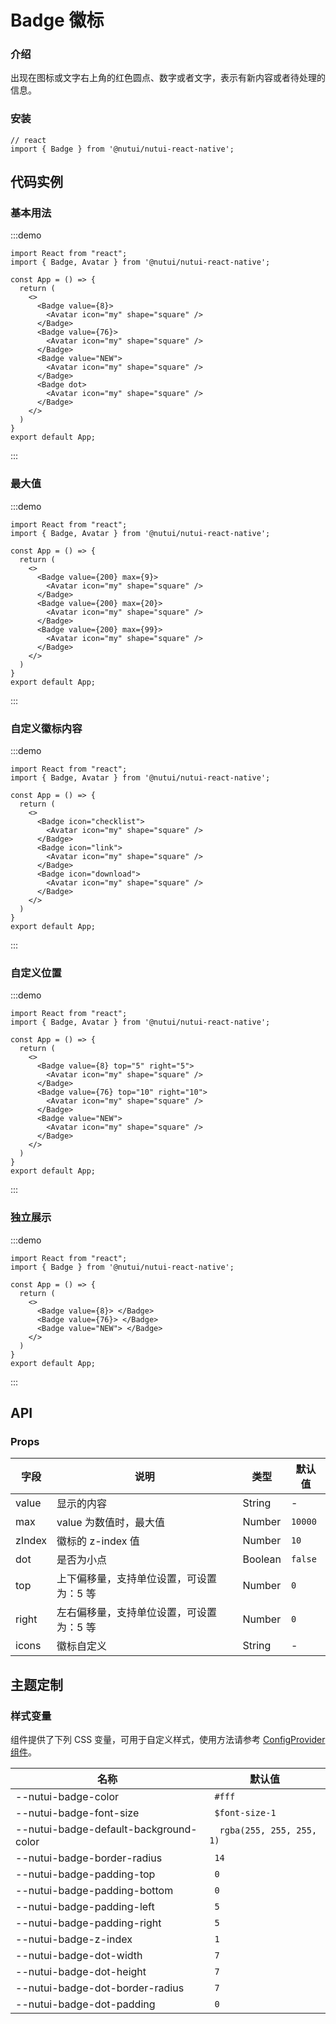 # Badge 徽标

### 介绍

出现在图标或文字右上角的红色圆点、数字或者文字，表示有新内容或者待处理的信息。

### 安装

```tsx
// react
import { Badge } from '@nutui/nutui-react-native';
```

## 代码实例

### 基本用法

:::demo

```tsx
import React from "react";
import { Badge, Avatar } from '@nutui/nutui-react-native';

const App = () => {
  return (
    <>
      <Badge value={8}>
        <Avatar icon="my" shape="square" />
      </Badge>
      <Badge value={76}>
        <Avatar icon="my" shape="square" />
      </Badge>
      <Badge value="NEW">
        <Avatar icon="my" shape="square" />
      </Badge>
      <Badge dot>
        <Avatar icon="my" shape="square" />
      </Badge>
    </>
  )
}
export default App;
```

:::

### 最大值

:::demo

```tsx
import React from "react";
import { Badge, Avatar } from '@nutui/nutui-react-native';

const App = () => {
  return (
    <>
      <Badge value={200} max={9}>
        <Avatar icon="my" shape="square" />
      </Badge>
      <Badge value={200} max={20}>
        <Avatar icon="my" shape="square" />
      </Badge>
      <Badge value={200} max={99}>
        <Avatar icon="my" shape="square" />
      </Badge>
    </>
  )
}
export default App;
```

:::

### 自定义徽标内容

:::demo

```tsx
import React from "react";
import { Badge, Avatar } from '@nutui/nutui-react-native';

const App = () => {
  return (
    <>
      <Badge icon="checklist">
        <Avatar icon="my" shape="square" />
      </Badge>
      <Badge icon="link">
        <Avatar icon="my" shape="square" />
      </Badge>
      <Badge icon="download">
        <Avatar icon="my" shape="square" />
      </Badge>
    </>
  )
}
export default App;
```

:::

### 自定义位置

:::demo

```tsx
import React from "react";
import { Badge, Avatar } from '@nutui/nutui-react-native';

const App = () => {
  return (
    <>
      <Badge value={8} top="5" right="5">
        <Avatar icon="my" shape="square" />
      </Badge>
      <Badge value={76} top="10" right="10">
        <Avatar icon="my" shape="square" />
      </Badge>
      <Badge value="NEW">
        <Avatar icon="my" shape="square" />
      </Badge>
    </>
  )
}
export default App;
```

:::

### 独立展示

:::demo

```tsx
import React from "react";
import { Badge } from '@nutui/nutui-react-native';

const App = () => {
  return (
    <>
      <Badge value={8}> </Badge>
      <Badge value={76}> </Badge>
      <Badge value="NEW"> </Badge>
    </>
  )
}
export default App;
```

:::

## API

### Props

| 字段   | 说明                                     | 类型    | 默认值  |
| ------ | ---------------------------------------- | ------- | ------- |
| value  | 显示的内容                               | String  | -       |
| max    | value 为数值时，最大值                   | Number  | `10000` |
| zIndex | 徽标的 z-index 值                        | Number  | `10`    |
| dot    | 是否为小点                               | Boolean | `false` |
| top    | 上下偏移量，支持单位设置，可设置为：5 等 | Number  | `0`     |
| right  | 左右偏移量，支持单位设置，可设置为：5 等 | Number  | `0`     |
| icons  | 徽标自定义                               | String  | -       |

## 主题定制

### 样式变量

组件提供了下列 CSS 变量，可用于自定义样式，使用方法请参考 [ConfigProvider 组件](#/zh-CN/component/configprovider)。

| 名称                                   | 默认值                     |
| -------------------------------------- | -------------------------- |
| --nutui-badge-color                    | ` #fff`                    |
| --nutui-badge-font-size                | ` $font-size-1`            |
| --nutui-badge-default-background-color | `  rgba(255, 255, 255, 1)` |
| --nutui-badge-border-radius            | ` 14`                      |
| --nutui-badge-padding-top              | ` 0`                       |
| --nutui-badge-padding-bottom           | ` 0`                       |
| --nutui-badge-padding-left             | ` 5`                       |
| --nutui-badge-padding-right            | ` 5`                       |
| --nutui-badge-z-index                  | ` 1`                       |
| --nutui-badge-dot-width                | ` 7`                       |
| --nutui-badge-dot-height               | ` 7`                       |
| --nutui-badge-dot-border-radius        | ` 7`                       |
| --nutui-badge-dot-padding              | ` 0`                       |
